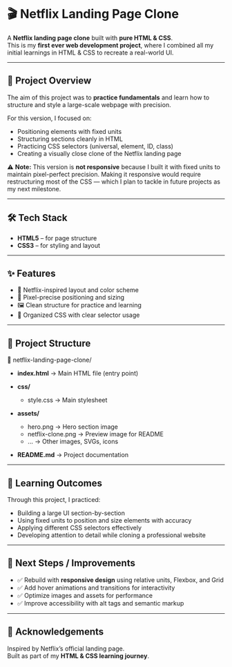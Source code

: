 # 🎬 Netflix Landing Page Clone  

A **Netflix landing page clone** built with **pure HTML & CSS**.  
This is my **first ever web development project**, where I combined all my initial learnings in HTML & CSS to recreate a real-world UI.  

---

## 🚀 Project Overview  
The aim of this project was to **practice fundamentals** and learn how to structure and style a large-scale webpage with precision.  

For this version, I focused on:  
- Positioning elements with fixed units  
- Structuring sections cleanly in HTML  
- Practicing CSS selectors (universal, element, ID, class)  
- Creating a visually close clone of the Netflix landing page  

⚠️ **Note:** This version is **not responsive** because I built it with fixed units to maintain pixel-perfect precision. Making it responsive would require restructuring most of the CSS — which I plan to tackle in future projects as my next milestone.  

---

## 🛠️ Tech Stack  
- **HTML5** – for page structure  
- **CSS3** – for styling and layout  

---

## ✨ Features  
- 🎨 Netflix-inspired layout and color scheme  
- 🔲 Pixel-precise positioning and sizing  
- 🖼️ Clean structure for practice and learning  
- 📝 Organized CSS with clear selector usage  

---

## 📂 Project Structure  

📂 netflix-landing-page-clone/

- **index.html** → Main HTML file (entry point)

- **css/**
  - style.css → Main stylesheet

- **assets/**
  - hero.png → Hero section image
  - netflix-clone.png → Preview image for README
  - ... → Other images, SVGs, icons

- **README.md** → Project documentation

---

## 🎯 Learning Outcomes  
Through this project, I practiced:  
- Building a large UI section-by-section  
- Using fixed units to position and size elements with accuracy  
- Applying different CSS selectors effectively  
- Developing attention to detail while cloning a professional website  

---

## 📌 Next Steps / Improvements  
- ✅ Rebuild with **responsive design** using relative units, Flexbox, and Grid  
- ✅ Add hover animations and transitions for interactivity  
- ✅ Optimize images and assets for performance  
- ✅ Improve accessibility with alt tags and semantic markup  

---

## 🙌 Acknowledgements  
Inspired by Netflix’s official landing page.  
Built as part of my **HTML & CSS learning journey**.  
